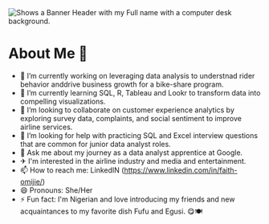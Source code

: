 <picture>
  <source media="(prefers-color-scheme: dark)"">
  <source media="(prefers-color-scheme: light)" srcset="">
  <img alt="Shows a Banner Header with my Full name with a computer desk background." src="">
</picture>

# About Me 👋



- 🔭 I’m currently working on leveraging data analysis to understnad rider behavior anddrive business growth for a bike-share program.
- 🌱 I’m currently learning SQL, R, Tableau and Lookr to transform data into compelling visualizations. 
- 👯 I’m looking to collaborate on customer experience analytics by exploring survey data, complaints, and social sentiment to improve airline services. 
- 🤔 I’m looking for help with practicing SQL and Excel interview questions that are common for junior data analyst roles. 
- 💬 Ask me about my journey as a data analyst apprentice at Google.
- ✈ I'm interested in the airline industry and media and entertainment.
- 📫 How to reach me: LinkedIN (https://www.linkedin.com/in/faith-omijie/)
- 😄 Pronouns: She/Her
- ⚡ Fun fact: I'm Nigerian and love introducing my friends and new acquaintances to my favorite dish Fufu and Egusi. 😋🍽
